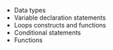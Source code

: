 * Data types 
* Variable declaration statements
* Loops constructs and functions
* Conditional statements
* Functions